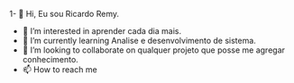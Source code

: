 1- 👋 Hi, Eu sou Ricardo Remy.
- 👀 I’m interested in  aprender cada dia mais.
- 🌱 I’m currently learning  Analise e desenvolvimento de sistema. 
- 💞️ I’m looking to collaborate on qualquer projeto que posse me agregar conhecimento.
- 📫 How to reach me 

<!---
RicardoRemy/RicardoRemy is a ✨ special ✨ repository because its `README.md` (this file) appears on your GitHub profile.
You can click the Preview link to take a look at your changes.
--->
